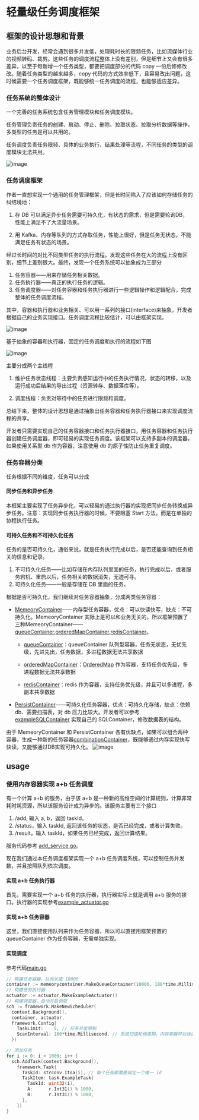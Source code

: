 # 轻量级任务调度框架

## 框架的设计思想和背景
业务后台开发，经常会遇到很多并发低，处理耗时长的限频任务，比如流媒体行业的视频转码、裁剪。这些任务的调度流程整体上没有差别，但是细节上又会有很多差异，以至于每新增一个任务类型，都要把调度部分的代码 copy 一份后修修改改。随着任务类型的越来越多，copy 代码的方式效率低下，且容易改出问题，这时候需要一个任务调度框架，既能够统一任务调度的流程，也能够适应差异。

### 任务系统的整体设计
一个完善的任务系统包含任务管理模块和任务调度模块。

任务管理负责任务的创建、启动、停止、删除、拉取状态、拉取分析数据等操作，多类型的任务是可以共用的。

任务调度负责任务限频、具体的业务执行、结果处理等流程，不同任务的类型的调度模块无法共用。

![image](https://user-images.githubusercontent.com/15645203/210738936-74ac3abf-8fc7-4570-a440-0a071b87daa5.png)

### 任务调度框架
作者一直想实现一个通用的任务管理框架，但是长时间陷入了应该如何存储任务的纠结境地：

1. 存 DB 可以满足异步任务需要可持久化，有状态的需求，但是需要轮询DB，性能上满足不了大流量场景。

2. 用 Kafka、内存等队列的方式存取任务，性能上很好，但是任务无状态，不能满足任务有状态的场景。

经过长时间的对比不同类型任务的执行流程，发现这些任务在大的流程上没有区别，细节上差别很大。最终，发现一个任务系统可以抽象成为三部分

1. 任务容器——用来存储任务相关数据。
2. 任务执行器——真正的执行任务的逻辑。
3. 任务调度器——对任务容器和任务执行器进行一些逻辑操作和逻辑配合，完成整体的任务调度流程。

其中，容器和执行器和业务相关、可以用一系列的接口(interface)来抽象，开发者根据自己的业务实现接口。任务调度流程比较估计，可以由框架实现。

![image](https://user-images.githubusercontent.com/15645203/210739259-86ef6480-097f-4189-98ac-3fe670dbe40b.png)

基于抽象的容器和执行器，固定的任务调度和执行的流程如下图

![image](https://user-images.githubusercontent.com/15645203/210739392-637269f6-a009-4345-92b7-8e8b92d1b3a5.png)

主要分成两个主线程

1. 维护任务状态线程：主要负责感知运行中的任务执行情况，状态的转移，以及运行成功后结果的导出过程（资源转存、数据落库等）。

2. 调度线程：负责对等待中的任务进行限频和调度。

总结下来，整体的设计思想是通过抽象出任务容器和任务执行器接口来实现调度流程的共享。

开发者只需要实现自己的任务容器接口和任务执行器接口，用任务容器和任务执行器创建任务调度器，即可轻易的实现任务调度。该框架可以支持多副本的调度器，如果使用关系型 db 作为容器，注意使用 db 的原子性防止任务重复调度。

### 任务容器分类

任务根据不同的维度，任务可以分成

#### 同步任务和异步任务
本框架主要实现了任务异步化，可以轻易的通过执行器的实现把同步任务转换成异步任务。注意：实现同步任务执行器的时候，不要阻塞 Start 方法，而是在单独的协程执行任务。

#### 可持久任务和不可持久化任务
任务的是否可持久化，通俗来说，就是任务执行完成以后，是否还能查询到任务相关的信息和记录。

1. 不可持久化任务——比如存储在内存队列里面的任务，执行完成以后，或者服务宕机、重启以后，任务相关的数据消失，无迹可寻。
2. 可持久化任务——一般是存储在 DB 里面的任务。

根据是否可持久化，我们继续对任务容器抽象，分成两类任务容器：

- [MemeoryContainer](https://github.com/memory-overflow/go-common-library/blob/main/task_scheduler/container/memory_container/memory_container.go)——内存型任务容器，优点：可以快读快写，缺点：不可持久化。MemeoryContainer 实际上是可以和业务无关的，所以框架预置了三种MemeoryContainer——[queueContainer](https://github.com/memory-overflow/go-common-library/blob/main/task_scheduler/container/memory_container/queue_container.go),[orderedMapContainer](https://github.com/memory-overflow/go-common-library/blob/main/task_scheduler/container/memory_container/orderedmap_container.go),[redisContainer](https://github.com/memory-overflow/go-common-library/blob/main/task_scheduler/container/memory_container/redis_container.go)。

  - [queueContainer](https://github.com/memory-overflow/go-common-library/blob/main/task_scheduler/container/memory_container/queue_container.go)：queueContainer 队列型容器，任务无状态，无优先级，先进先出，任务数据，多进程数据无法共享数据

  - [orderedMapContainer](https://github.com/memory-overflow/go-common-library/blob/main/task_scheduler/container/memory_container/orderedmap_container.go)：[OrderedMap](https://github.com/memory-overflow/go-common-library/blob/main/stl_extension/ordered_map.go) 作为容器，支持任务优先级，多进程数据无法共享数据

  - [redisContainer](https://github.com/memory-overflow/go-common-library/blob/main/task_scheduler/container/memory_container/redis_container.go)：redis 作为容器，支持任务优先级，并且可以多进程，多副本共享数据

- [PersistContainer](https://github.com/memory-overflow/go-common-library/blob/main/task_scheduler/container/persist_container/persist_container.go)——可持久化任务容器，优点：可持久化存储，缺点：依赖db、需要扫描表，对 db 压力比较大。开发者可以参考[exampleSQLContainer](https://github.com/memory-overflow/go-common-library/blob/main/task_scheduler/container/persist_container/example_sql_container.go) 实现自己的 SQLContainer，修改数据表的结构。

由于 MemeoryContainer 和 PersistContainer 各有优缺点，如果可以组合两种容器，生成一种新的任务容器[combinationContainer](https://github.com/memory-overflow/go-common-library/blob/main/task_scheduler/container/combination_container.go)，既能够通过内存实现快写快读，又能够通过DB实现可持久化。
![image](https://user-images.githubusercontent.com/15645203/210742391-ae2c60ac-9f19-4d1a-947b-634e3a3855ef.png)

## usage

### 使用内存容器实现 a+b 任务调度

有一个计算 a+b 的服务，由于该 a+b 是一种新的高维空间的计算规则，计算非常耗时耗资源，所以该服务设计成为异步的。该服务主要有三个接口
1. /add, 输入 a, b，返回 taskId。
2. /status，输入 taskId, 返回该任务的状态，是否已经完成，或者计算失败。
3. /result，输入 taskId，如果任务已经完成，返回计算结果。

服务代码参考 [add_service.go](https://github.com/memory-overflow/go-common-library/blob/main/task_scheduler/example/add_service/add_service.go)。

现在我们通过本任务调度框架实现一个 a+b 任务调度系统，可以控制任务并发数，并且按照队列依次调度。

#### 实现 a+b 任务执行器
首先，需要实现一个 a+b 任务的执行器，执行器实际上就是调用 a+b 服务的接口。执行器的实现参考[example_actuator.go](https://github.com/memory-overflow/go-common-library/blob/main/task_scheduler/example/actuator/example_actuator.go)

#### 实现 a+b 任务容器
这里，我们直接使用队列来作为任务容器，所以可以直接用框架预置的 queueContainer 作为任务容器，无需单独实现。

#### 实现调度
参考代码[main.go](https://github.com/memory-overflow/go-common-library/blob/main/task_scheduler/example/main.go)

```go
// 构建任务容器，队列长度 10000
container := memeorycontainer.MakeQueueContainer(10000, 100*time.Millisecond)
// 构建任务执行器
actuator := actuator.MakeExampleActuator()
// 构建调度器，自动开启调度
sch := framework.MakeNewScheduler(
  context.Background(),
  container, actuator,
  framework.Config{
    TaskLimit:    5, // 任务并发限制
    ScanInterval: 100*time.Millisecond, // 系统扫描轮询周期，内存容器可以快速扫描，入股是 db 容器要注意配置合理的扫描间隔，防止对 db 造成比较大压力。
  })

// 添加任务
for i := 0; i < 1000; i++ {
  sch.AddTask(context.Background(),
    framework.Task{
      TaskId: strconv.Itoa(i), // 每个任务都需要绑定一个唯一 id
      TaskItem: task.ExampleTask{
        TaskId: uint32(i),
        A:      r.Int31() % 1000,
        B:      r.Int31() % 1000,
      },
    })
}

```